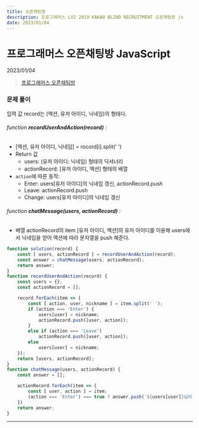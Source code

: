 ```yaml
---
title: 오픈채팅방
description: 프로그래머스 LV2 2019 KAKAO BLIND RECRUITMENT 오픈채팅방 js
date: 2023/01/04
---
```


# 프로그래머스 오픈채팅방 JavaScript
<div class="flex justify-end text-sm">2023/01/04</div>

>  <a href="https://school.programmers.co.kr/learn/courses/30/lessons/42888" target="_blank" class="font-bold">프로그래머스 오픈채팅방 </a>

### 문제 풀이
입력 값 record는 (액션, 유저 아이디, 닉네임)의 형태다.  
###### function **recordUserAndAction(record)** :
- \[액션, 유저 아이디, 닉네임] = rocord\[i].split(' ')
- Return 값
    - users: (유저 아이디: 닉네임) 형태의 딕셔너리
    - actionRecord: \[유저 아이디, 액션] 형태의 배열
- `action`에 따른 동작:
    - Enter: users\[유저 아이디]의 닉네임 갱신, actionRecord.push
    - Leave: actionRecord.push
    - Change: users\[유저 아이디]의 닉네임 갱신
###### function **chatMessage(users, actionRecord)** :
- 배열 actionRecord의 item \[유저 아이디, 액션]의 유저 아이디를 이용해 users에서 닉네임을 얻어 액션에 따라 문자열을 push 해준다.


``` js
function solution(record) {
    const [ users, actionRecord ] = recordUserAndAction(record);
    const answer = chatMessage(users, actionRecord);
    return answer;
}
function recordUserAndAction(record) {
    const users = {};
    const actionRecord = [];

    record.forEach(item => {
        const [ action, user, nickname ] = item.split(' ');
        if (action === 'Enter') {
            users[user] = nickname;
            actionRecord.push([user, action]);
        }
        else if (action === 'Leave') 
            actionRecord.push([user, action]);
        else
            users[user] = nickname;
    });
    return [users, actionRecord];
}
function chatMessage(users, actionRecord) {
    const answer = [];

    actionRecord.forEach(item => {
        const [ user, action ] = item;
        (action === 'Enter') === true ? answer.push(`${users[user]}님이 들어왔습니다.`) : answer.push(`${users[user]}님이 나갔습니다.`);
    })
    return answer;
}

```

--- 